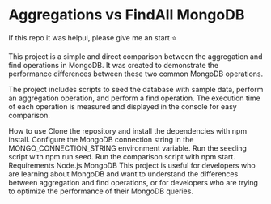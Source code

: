# Aggregations vs FindAll MongoDB

If this repo it was helpul, please give me an start :star:
 
This project is a simple and direct comparison between the aggregation and find operations in MongoDB. It was created to demonstrate the performance differences between these two common MongoDB operations.

The project includes scripts to seed the database with sample data, perform an aggregation operation, and perform a find operation. The execution time of each operation is measured and displayed in the console for easy comparison.

How to use
Clone the repository and install the dependencies with npm install.
Configure the MongoDB connection string in the MONGO_CONNECTION_STRING environment variable.
Run the seeding script with npm run seed.
Run the comparison script with npm start.
Requirements
Node.js
MongoDB
This project is useful for developers who are learning about MongoDB and want to understand the differences between aggregation and find operations, or for developers who are trying to optimize the performance of their MongoDB queries.